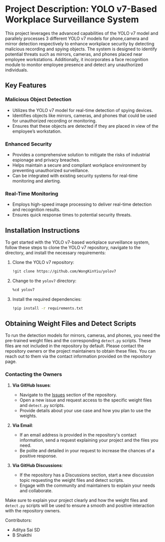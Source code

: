 # Project Description: YOLO v7-Based Workplace Surveillance System

This project leverages the advanced capabilities of the YOLO v7 model and parallely processes 3 different YOLO v7 models for phone,camera and mirror detection respectively to enhance workplace security by detecting malicious recording and spying objects. The system is designed to identify potential threats such as mirrors, cameras, and phones placed near employee workstations. Additionally, it incorporates a face recognition module to monitor employee presence and detect any unauthorized individuals.

## Key Features

### Malicious Object Detection

- Utilizes the YOLO v7 model for real-time detection of spying devices.
- Identifies objects like mirrors, cameras, and phones that could be used for unauthorized recording or monitoring.
- Ensures that these objects are detected if they are placed in view of the employee’s workstation.

### Enhanced Security

- Provides a comprehensive solution to mitigate the risks of industrial espionage and privacy breaches.
- Helps maintain a secure and compliant workplace environment by preventing unauthorized surveillance.
- Can be integrated with existing security systems for real-time monitoring and alerting.

### Real-Time Monitoring

- Employs high-speed image processing to deliver real-time detection and recognition results.
- Ensures quick response times to potential security threats.

## Installation Instructions

To get started with the YOLO v7-based workplace surveillance system, follow these steps to clone the YOLO v7 repository, navigate to the directory, and install the necessary requirements:

1. Clone the YOLO v7 repository:
    ```bash
    !git clone https://github.com/WongKinYiu/yolov7
    ```

2. Change to the `yolov7` directory:
    ```bash
    %cd yolov7
    ```

3. Install the required dependencies:
    ```bash
    !pip install -r requirements.txt
    ```

## Obtaining Weight Files and Detect Scripts

To run the detection models for mirrors, cameras, and phones, you need the pre-trained weight files and the corresponding `detect.py` scripts. These files are not included in the repository by default. Please contact the repository owners or the project maintainers to obtain these files. You can reach out to them via the contact information provided on the repository page.

### Contacting the Owners

1. **Via GitHub Issues**:
    - Navigate to the [Issues](https://github.com/WongKinYiu/yolov7/issues) section of the repository.
    - Open a new issue and request access to the specific weight files and `detect.py` scripts.
    - Provide details about your use case and how you plan to use the weights.

2. **Via Email**:
    - If an email address is provided in the repository's contact information, send a request explaining your project and the files you need.
    - Be polite and detailed in your request to increase the chances of a positive response.

3. **Via GitHub Discussions**:
    - If the repository has a Discussions section, start a new discussion topic requesting the weight files and detect scripts.
    - Engage with the community and maintainers to explain your needs and collaborate.

Make sure to explain your project clearly and how the weight files and `detect.py` scripts will be used to ensure a smooth and positive interaction with the repository owners.

Contributors:
* Aditya Sai SD
* B Shakthi

